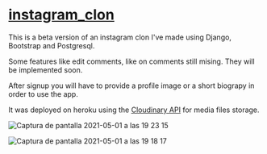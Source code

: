 # [instagram_clon](https://instagram-clon-jodaviro.herokuapp.com/)


This is a beta version of an instagram clon I've made using Django, Bootstrap and Postgresql.

Some features like edit comments, like on comments still mising. They will be implemented soon. 

After signup you will have to provide a profile image or a short biograpy in order to use the app.

It was deployed on heroku using the [Cloudinary API](https://elements.heroku.com/addons/cloudinary)  for media files storage.
 

![Captura de pantalla 2021-05-01 a las 19 23 15](https://user-images.githubusercontent.com/31089339/116790477-a096ba80-aab4-11eb-9eed-3ad4197b70e9.png)

![Captura de pantalla 2021-05-01 a las 19 18 17](https://user-images.githubusercontent.com/31089339/116790486-abe9e600-aab4-11eb-876d-1fa2ebb0d662.png)
